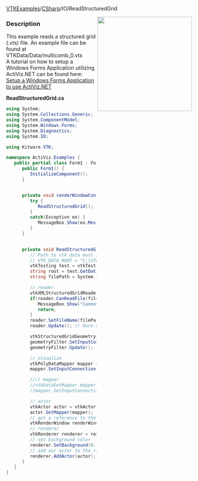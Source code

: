 [VTKExamples](/home/)/[CSharp](/CSharp)/IO/ReadStructuredGrid

<img align="right" src="https://github.com/lorensen/VTKExamples/blob/gh-pages/Testing/Baseline/IO/TestReadStructuredGrid.png?raw=true" width="256" />

### Description
This example reads a structured grid (.vts) file. An example file can be found at VTKData/Data/multicomb_0.vts<br />
A tutorial on how to setup a Windows Forms Application utilizing ActiViz.NET can be found here: [Setup a Windows Forms Application to use ActiViz.NET](http://www.vtk.org/Wiki/VTK/CSharp/ActiViz.NET)

**ReadStructuredGrid.cs**
```csharp
using System;
using System.Collections.Generic;
using System.ComponentModel;
using System.Windows.Forms;
using System.Diagnostics;
using System.IO;

using Kitware.VTK;

namespace ActiViz.Examples {
   public partial class Form1 : Form {
      public Form1() {
         InitializeComponent();
      }


      private void renderWindowControl1_Load(object sender, EventArgs e) {
         try {
            ReadStructuredGrid();
         }
         catch(Exception ex) {
            MessageBox.Show(ex.Message, "Exception", MessageBoxButtons.OK);
         }
      }


      private void ReadStructuredGrid() {
         // Path to vtk data must be set as an environment variable
         // VTK_DATA_ROOT = "C:\VTK\vtkdata-5.8.0"
         vtkTesting test = vtkTesting.New();
         string root = test.GetDataRoot();
         string filePath = System.IO.Path.Combine(root, @"Data\multicomb_0.vts");

         // reader
         vtkXMLStructuredGridReader reader = vtkXMLStructuredGridReader.New();
         if(reader.CanReadFile(filePath) == 0) {
            MessageBox.Show("Cannot read file \"" + filePath + "\"", "Error", MessageBoxButtons.OK);
            return;
         }
         reader.SetFileName(filePath);
         reader.Update(); // here we read the file actually

         vtkStructuredGridGeometryFilter geometryFilter = vtkStructuredGridGeometryFilter.New();
         geometryFilter.SetInputConnection(reader.GetOutputPort());
         geometryFilter.Update();

         // Visualize
         vtkPolyDataMapper mapper = vtkPolyDataMapper.New();
         mapper.SetInputConnection(geometryFilter.GetOutputPort());

         //// mapper
         //vtkDataSetMapper mapper = vtkDataSetMapper.New();
         //mapper.SetInputConnection(reader.GetOutputPort());

         // actor
         vtkActor actor = vtkActor.New();
         actor.SetMapper(mapper);
         // get a reference to the renderwindow of our renderWindowControl1
         vtkRenderWindow renderWindow = renderWindowControl1.RenderWindow;
         // renderer
         vtkRenderer renderer = renderWindow.GetRenderers().GetFirstRenderer();
         // set background color
         renderer.SetBackground(0.2, 0.3, 0.4);
         // add our actor to the renderer
         renderer.AddActor(actor);
      }
   }
}
```
